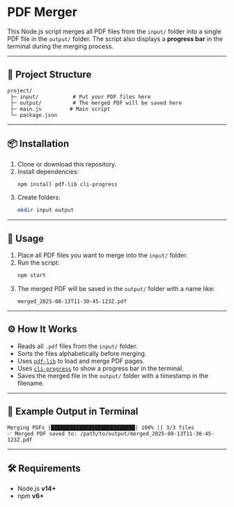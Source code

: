 # PDF Merger

This Node.js script merges all PDF files from the `input/` folder into a single PDF file in the `output/` folder.
The script also displays a **progress bar** in the terminal during the merging process.

---

## 📂 Project Structure

```
project/
 ├─ input/           # Put your PDF files here
 ├─ output/          # The merged PDF will be saved here
 ├─ main.js         # Main script
 └─ package.json
```

---

## 📦 Installation

1. Clone or download this repository.
2. Install dependencies:
   ```bash
   npm install pdf-lib cli-progress
   ```
3. Create folders:
   ```bash
   mkdir input output
   ```

---

## 🚀 Usage

1. Place all PDF files you want to merge into the `input/` folder.
2. Run the script:
   ```bash
   npm start
   ```
3. The merged PDF will be saved in the `output/` folder with a name like:
   ```
   merged_2025-08-13T11-30-45-123Z.pdf
   ```

---

## ⚙ How It Works

- Reads all `.pdf` files from the `input/` folder.
- Sorts the files alphabetically before merging.
- Uses [`pdf-lib`](https://www.npmjs.com/package/pdf-lib) to load and merge PDF pages.
- Uses [`cli-progress`](https://www.npmjs.com/package/cli-progress) to show a progress bar in the terminal.
- Saves the merged file in the `output/` folder with a timestamp in the filename.

---

## 📌 Example Output in Terminal

```
Merging PDFs |███████████████████████████| 100% || 3/3 files
✅ Merged PDF saved to: /path/to/output/merged_2025-08-13T11-30-45-123Z.pdf
```

---

## 🛠 Requirements

- Node.js **v14+**
- npm **v6+**
